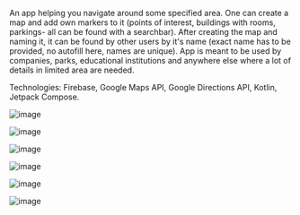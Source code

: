 An app helping you navigate around some specified area. One can create a map and add own markers to it (points of interest, buildings with rooms, parkings- all can be found with a searchbar).
After creating the map and naming it, it can be found by other users by it's name (exact name has to be provided, no autofill here, names are unique).
App is meant to be used by companies, parks, educational institutions and anywhere else where a lot of details in limited area are needed.


Technologies: Firebase, Google Maps API, Google Directions API, Kotlin, Jetpack Compose.



![image](https://github.com/user-attachments/assets/d661e433-2f1a-4027-bd7b-516bc1a745f6)


![image](https://github.com/user-attachments/assets/0052557e-a769-451a-b80e-21f8974224e2)


![image](https://github.com/user-attachments/assets/e066d808-06be-4d27-a2af-03a63cca3bd1)


![image](https://github.com/user-attachments/assets/0dcaeb7a-b673-4794-982b-991a07005cd2)


![image](https://github.com/user-attachments/assets/6782970d-01f3-416f-b71b-5ec0b7af9466)


![image](https://github.com/user-attachments/assets/87a7bccd-ce0c-4e59-8f6d-6573a89a5a33)




